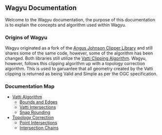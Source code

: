 ## Wagyu Documentation

Welcome to the Wagyu documentation, the purpose of this documentation is to explain the concepts
and algorithm used within Wagyu. 

### Origins of Wagyu

Wagyu originated as a fork of the [Angus Johnson Clipper Library](http://www.angusj.com/delphi/clipper.php) and still
shares some of the same code, however, some of the algorithm has been changed. Both libraries still utilize the [Vatti Clipping Algorithm](https://en.wikipedia.org/wiki/Vatti_clipping_algorithm). Wagyu, however, follows this clipping algorithm up with a topology correction algorithm. This is used to garuantee that all geometry created by the Vatti clipping is returned as being Valid and Simple as per the OGC specification. 

### Documentation Map

* [Vatti Algorithm](vatti.md)
    * [Bounds and Edges](bounds_and_edges.md)
    * [Vatti Intersections](vatti_intersections.md)
    * [Snap Rounding](snap_rounding.md)
* [Topology Correction](topology_correction.md)
    * [Point Intersections](point_intersections.md)
    * [Intersection Chains](intersections_chains.md)

